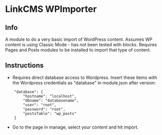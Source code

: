 # LinkCMS WPImporter

## Info

A module to do a very basic import of WordPress content. Assumes WP content is using Classic Mode - has not been tested with blocks. Requires Pages and Posts modules to be installed to import that type of content.

## Instructions
- Requires direct database access to Wordpress. Insert these items with the Wordpress credentials as "database" in module.json after version:

```
    "database": {
        "hostname": "localhost",
        "dbname": "databasename",
        "user": "root",
        "password": "root",
        "postsTable": "wp_posts"
    }
```
- Go to the page in manage, select your content and hit import.